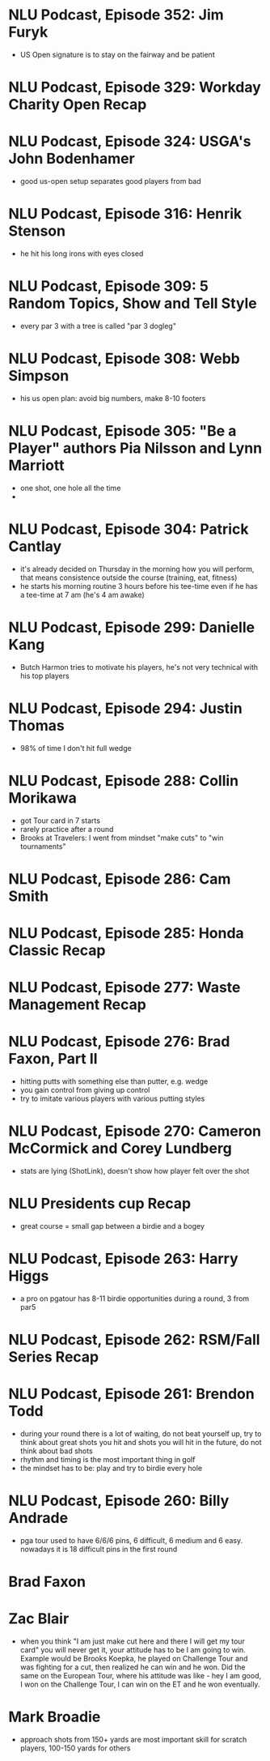 # NLU Podcast, Episode 352: Jim Furyk
* US Open signature is to stay on the fairway and be patient

# NLU Podcast, Episode 329: Workday Charity Open Recap
# NLU Podcast, Episode 324: USGA's John Bodenhamer
* good us-open setup separates good players from bad

# NLU Podcast, Episode 316: Henrik Stenson
* he hit his long irons with eyes closed

# NLU Podcast, Episode 309: 5 Random Topics, Show and Tell Style
* every par 3 with a tree is called "par 3 dogleg"
# NLU Podcast, Episode 308: Webb Simpson
* his us open plan: avoid big numbers, make 8-10 footers

# NLU Podcast, Episode 305: "Be a Player" authors Pia Nilsson and Lynn Marriott
* one shot, one hole all the time
*
# NLU Podcast, Episode 304: Patrick Cantlay
* it's already decided on Thursday in the morning how you will perform, that means consistence outside the course (training, eat, fitness)
* he starts his morning routine 3 hours before his tee-time even if he has a tee-time at 7 am (he's 4 am awake)

# NLU Podcast, Episode 299: Danielle Kang
* Butch Harmon tries to motivate his players, he's not very technical with his top players

# NLU Podcast, Episode 294: Justin Thomas
* 98% of time I don't hit full wedge

# NLU Podcast, Episode 288: Collin Morikawa
* got Tour card in 7 starts
* rarely practice after a round
* Brooks at Travelers: I went from mindset "make cuts" to "win tournaments"

# NLU Podcast, Episode 286: Cam Smith
# NLU Podcast, Episode 285: Honda Classic Recap

# NLU Podcast, Episode 277: Waste Management Recap

# NLU Podcast, Episode 276: Brad Faxon, Part II
* hitting putts with something else than putter, e.g. wedge
* you gain control from giving up control
* try to imitate various players with various putting styles


# NLU Podcast, Episode 270: Cameron McCormick and Corey Lundberg
* stats are lying (ShotLink), doesn't show how player felt over the shot

# NLU Presidents cup Recap
* great course = small gap between a birdie and a bogey

# NLU Podcast, Episode 263: Harry Higgs
* a pro on pgatour has 8-11 birdie opportunities during a round, 3 from par5

# NLU Podcast, Episode 262: RSM/Fall Series Recap

# NLU Podcast, Episode 261: Brendon Todd
* during your round there is a lot of waiting, do not beat yourself up, try to think about great shots you hit and shots you will hit in the future, do not think about bad shots
* rhythm and timing is the most important thing in golf
* the mindset has to be: play and try to birdie every hole

# NLU Podcast, Episode 260: Billy Andrade
* pga tour used to have 6/6/6 pins, 6 difficult, 6 medium and 6 easy. nowadays it is 18 difficult pins in the first round

# Brad Faxon

# Zac Blair
* when you think "I am just make cut here and there I will get my tour card" you will never get it, your attitude has to be I am going to win. Example would be Brooks Koepka, he played on Challenge Tour and was fighting for a cut, then realized he can win and he won. Did the same on the European Tour, where his attitude was like - hey I am good, I won on the Challenge Tour, I can win on the ET and he won eventually.

# Mark Broadie
* approach shots from 150+ yards are most important skill for scratch players, 100-150 yards for others
